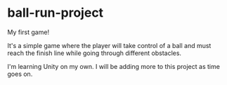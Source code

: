 # ball-run-project
My first game! 

It's a simple game where the player will take control of a ball and must reach the finish line while going through different obstacles.

I'm learning Unity on my own. I will be adding more to this project as time goes on.
